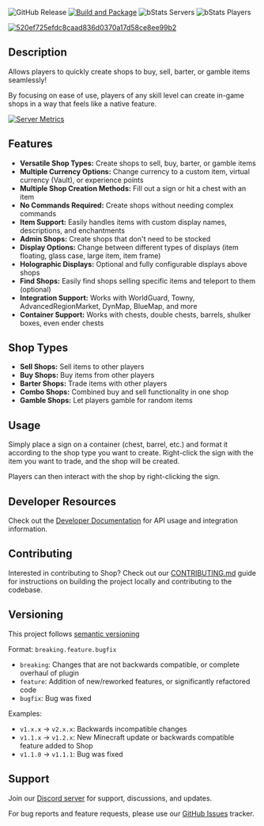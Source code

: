 ![GitHub Release](https://img.shields.io/github/v/release/snowgears/Shop) [![Build and Package](https://github.com/snowgears/Shop/actions/workflows/build.yml/badge.svg)](https://github.com/snowgears/Shop/actions/workflows/build.yml) ![bStats Servers](https://img.shields.io/bstats/servers/25211) ![bStats Players](https://img.shields.io/bstats/players/25211) 

[![520ef725efdc8caad836d0370a17d58ce8ee99b2](https://github.com/user-attachments/assets/075aaff3-2328-4672-89af-32bc86ec3fcd)](https://www.spigotmc.org/resources/shop-the-intuitive-shop-plugin.9628/)

## Description
Allows players to quickly create shops to buy, sell, barter, or gamble items seamlessly!

By focusing on ease of use, players of any skill level can create in-game shops in a way that feels like a native feature.

[![Server Metrics](https://bstats.org/signatures/bukkit/shop-the-intuitive-shop-plugin.svg)](https://bstats.org/plugin/bukkit/shop-the-intuitive-shop-plugin/25211)

## Features
- **Versatile Shop Types:** Create shops to sell, buy, barter, or gamble items
- **Multiple Currency Options:** Change currency to a custom item, virtual currency (Vault), or experience points
- **Multiple Shop Creation Methods:** Fill out a sign or hit a chest with an item
- **No Commands Required:** Create shops without needing complex commands
- **Item Support:** Easily handles items with custom display names, descriptions, and enchantments
- **Admin Shops:** Create shops that don't need to be stocked
- **Display Options:** Change between different types of displays (item floating, glass case, large item, item frame)
- **Holographic Displays:** Optional and fully configurable displays above shops
- **Find Shops:** Easily find shops selling specific items and teleport to them (optional)
- **Integration Support:** Works with WorldGuard, Towny, AdvancedRegionMarket, DynMap, BlueMap, and more
- **Container Support:** Works with chests, double chests, barrels, shulker boxes, even ender chests

## Shop Types
- **Sell Shops:** Sell items to other players
- **Buy Shops:** Buy items from other players
- **Barter Shops:** Trade items with other players
- **Combo Shops:** Combined buy and sell functionality in one shop
- **Gamble Shops:** Let players gamble for random items

## Usage
Simply place a sign on a container (chest, barrel, etc.) and format it according to the shop type you want to create. Right-click the sign with the item you want to trade, and the shop will be created.

Players can then interact with the shop by right-clicking the sign.

## Developer Resources
Check out the [Developer Documentation](https://www.spigotmc.org/wiki/shop-developer-wiki/) for API usage and integration information.

## Contributing
Interested in contributing to Shop? Check out our [CONTRIBUTING.md](CONTRIBUTING.md) guide for instructions on building the project locally and contributing to the codebase.

## Versioning
This project follows [semantic versioning](https://semver.org/)

Format: `breaking.feature.bugfix`
- `breaking`: Changes that are not backwards compatible, or complete overhaul of plugin
- `feature`: Addition of new/reworked features, or significantly refactored code
- `bugfix`: Bug was fixed

Examples:
- `v1.x.x` -> `v2.x.x`: Backwards incompatible changes
- `v1.1.x` -> `v1.2.x`: New Minecraft update or backwards compatible feature added to Shop
- `v1.1.0` -> `v1.1.1`: Bug was fixed

## Support
Join our [Discord server](https://discord.gg/GpSwEWS) for support, discussions, and updates.

For bug reports and feature requests, please use our [GitHub Issues](https://github.com/snowgears/shopbugs/issues) tracker.
